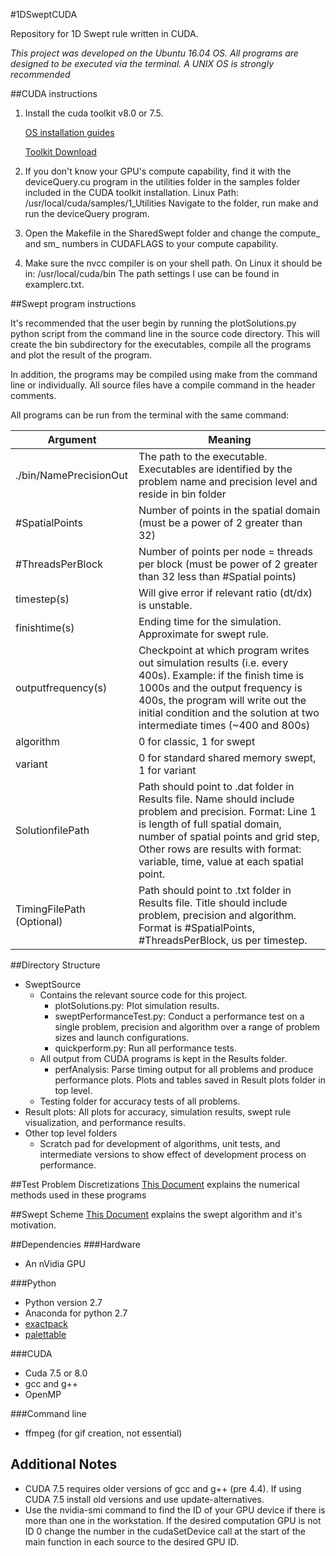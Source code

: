 #1DSweptCUDA

Repository for 1D Swept rule written in CUDA.

*This project was developed on the Ubuntu 16.04 OS.  All programs are designed to be executed via the terminal.  A UNIX OS is strongly recommended*

##CUDA instructions

1. Install the cuda toolkit v8.0 or 7.5. 

    [OS installation guides](http://docs.nvidia.com/cuda/index.html#installation-guides) 
   
    [Toolkit Download](https://developer.nvidia.com/cuda-downloads)
    
2. If you don't know your GPU's compute capability, find it with the deviceQuery.cu program in the utilities folder in the samples folder included in the CUDA toolkit installation.
Linux Path: /usr/local/cuda/samples/1_Utilities
Navigate to the folder, run make and run the deviceQuery program.

3. Open the Makefile in the SharedSwept folder and change the compute_ and sm_ numbers in CUDAFLAGS to your compute capability.

4. Make sure the nvcc compiler is on your shell path.  On Linux it should be in: /usr/local/cuda/bin
The path settings I use can be found in examplerc.txt.

##Swept program instructions

It's recommended that the user begin by running the plotSolutions.py python script from the command line in the source code directory.
This will create the bin subdirectory for the executables, compile all the programs and plot the result of the program.

In addition, the programs may be compiled using make from the command line or individually.
All source files have a compile command in the header comments.

All programs can be run from the terminal with the same command:

| Argument  |  Meaning |
| --------- | -------- |
|./bin/NamePrecisionOut  |  The path to the executable.  Executables are identified by the problem name and precision level and reside in bin folder|
| #SpatialPoints | Number of points in the spatial domain (must be a power of 2 greater than 32)
| #ThreadsPerBlock | Number of points per node = threads per block (must be power of 2 greater than 32 less than #Spatial points)
| timestep(s) | Will give error if relevant ratio (dt/dx) is unstable.
| finishtime(s) | Ending time for the simulation.  Approximate for swept rule.
| outputfrequency(s) | Checkpoint at which program writes out simulation results (i.e. every 400s).  Example: if the finish time is 1000s and the output frequency is 400s, the program will write out the initial condition and the solution at two intermediate times (~400 and 800s)
| algorithm | 0 for classic, 1 for swept
| variant | 0 for standard shared memory swept, 1 for variant
| SolutionfilePath | Path should point to .dat folder in Results file. Name should include problem and precision. Format: Line 1 is length of full spatial domain, number of spatial points and grid step, Other rows are results with format: variable, time, value at each spatial point.
| TimingFilePath (Optional) | Path should point to .txt folder in Results file. Title should include problem, precision and algorithm.  Format is #SpatialPoints, #ThreadsPerBlock, us per timestep.

##Directory Structure
* SweptSource 
    * Contains the relevant source code for this project.  
        * plotSolutions.py: Plot simulation results.
        * sweptPerformanceTest.py: Conduct a performance test on a single problem, precision and algorithm over a range of problem sizes and launch configurations.
        * quickperform.py: Run all performance tests.
    * All output from CUDA programs is kept in the Results folder.  
        * perfAnalysis: Parse timing output for all problems and produce performance plots.  Plots and tables saved in Result plots folder in top level.
    * Testing folder for accuracy tests of all problems.    
* Result plots: All plots for accuracy, simulation results, swept rule visualization, and performance results. 
* Other top level folders
    * Scratch pad for development of algorithms, unit tests, and intermediate versions to show effect of development process on performance.

##Test Problem Discretizations
[This Document](1_D_swept_equations.pdf) explains the numerical methods used in these programs

##Swept Scheme
[This Document](Swept_1_D_Scheme_Description.pdf) explains the swept algorithm and it's motivation.

##Dependencies
###Hardware
* An nVidia GPU

###Python
* Python version 2.7
* Anaconda for python 2.7
* [exactpack](https://github.com/losalamos/ExactPack)
* [palettable](https://jiffyclub.github.io/palettable/#palette-interface)

###CUDA
* Cuda 7.5 or 8.0
* gcc and g++
* OpenMP

###Command line
* ffmpeg (for gif creation, not essential)

## Additional Notes
* CUDA 7.5 requires older versions of gcc and g++ (pre 4.4).  If using CUDA 7.5 install old versions and use update-alternatives.
* Use the nvidia-smi command to find the ID of your GPU device if there is more than one in the workstation.  If the desired computation GPU is not ID 0 change the number in the cudaSetDevice call at the start of the main function in each source to the desired GPU ID.
